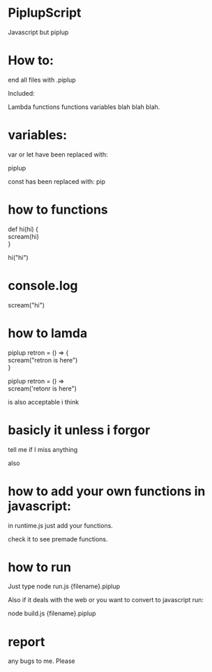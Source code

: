 # PiplupScript
Javascript but piplup

# How to:

end all files with .piplup

Included:

Lambda functions
functions
variables
blah blah blah.

# variables:

var or let have been replaced with:

piplup

const has been replaced with:
pip

# how to functions

def hi(hi) { <br>
  scream(hi) <br>
}

hi("hi")

# console.log
scream("hi")

# how to lamda

piplup retron = () => { <br>
  scream("retron is here") <br>
}

piplup retron = () => <br>
  scream('retonr is here") <br>
 
is also acceptable i think
# basicly it unless i forgor
tell me if I miss anything

also

# how to add your own functions in javascript:

in runtime.js just add your functions.

check it to see premade functions.

# how to run

Just type node run.js {filename}.piplup

Also if it deals with the web or you want to convert to javascript run:

node build.js {filename}.piplup

# report

any bugs to me. Please
